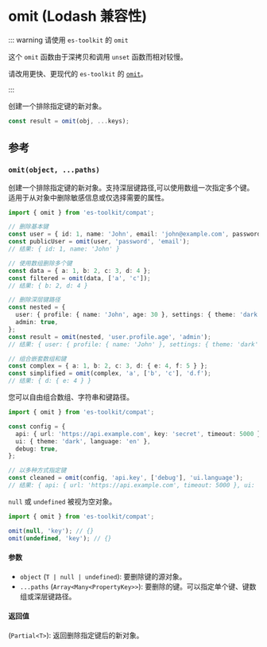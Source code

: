 # omit (Lodash 兼容性)

::: warning 请使用 `es-toolkit` 的 `omit`

这个 `omit` 函数由于深拷贝和调用 `unset` 函数而相对较慢。

请改用更快、更现代的 `es-toolkit` 的 [`omit`](../../object/omit.md)。

:::

创建一个排除指定键的新对象。

```typescript
const result = omit(obj, ...keys);
```

## 参考

### `omit(object, ...paths)`

创建一个排除指定键的新对象。支持深层键路径,可以使用数组一次指定多个键。适用于从对象中删除敏感信息或仅选择需要的属性。

```typescript
import { omit } from 'es-toolkit/compat';

// 删除基本键
const user = { id: 1, name: 'John', email: 'john@example.com', password: 'secret' };
const publicUser = omit(user, 'password', 'email');
// 结果: { id: 1, name: 'John' }

// 使用数组删除多个键
const data = { a: 1, b: 2, c: 3, d: 4 };
const filtered = omit(data, ['a', 'c']);
// 结果: { b: 2, d: 4 }

// 删除深层键路径
const nested = {
  user: { profile: { name: 'John', age: 30 }, settings: { theme: 'dark' } },
  admin: true,
};
const result = omit(nested, 'user.profile.age', 'admin');
// 结果: { user: { profile: { name: 'John' }, settings: { theme: 'dark' } } }

// 组合嵌套数组和键
const complex = { a: 1, b: 2, c: 3, d: { e: 4, f: 5 } };
const simplified = omit(complex, 'a', ['b', 'c'], 'd.f');
// 结果: { d: { e: 4 } }
```

您可以自由组合数组、字符串和键路径。

```typescript
import { omit } from 'es-toolkit/compat';

const config = {
  api: { url: 'https://api.example.com', key: 'secret', timeout: 5000 },
  ui: { theme: 'dark', language: 'en' },
  debug: true,
};

// 以多种方式指定键
const cleaned = omit(config, 'api.key', ['debug'], 'ui.language');
// 结果: { api: { url: 'https://api.example.com', timeout: 5000 }, ui: { theme: 'dark' } }
```

`null` 或 `undefined` 被视为空对象。

```typescript
import { omit } from 'es-toolkit/compat';

omit(null, 'key'); // {}
omit(undefined, 'key'); // {}
```

#### 参数

- `object` (`T | null | undefined`): 要删除键的源对象。
- `...paths` (`Array<Many<PropertyKey>>`): 要删除的键。可以指定单个键、键数组或深层键路径。

#### 返回值

(`Partial<T>`): 返回删除指定键后的新对象。

